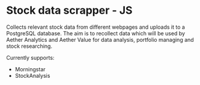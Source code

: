 # Stock data scrapper - JS

Collects relevant stock data from different webpages and uploads it to a PostgreSQL database. The aim is to recollect data which will be used by Aether Analytics and Aether Value for data analysis, portfolio managing and stock researching.


Currently supports:
- Morningstar
- StockAnalysis
